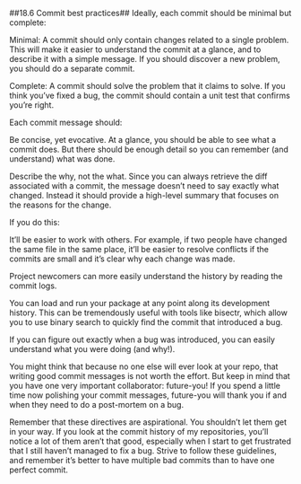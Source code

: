 ##18.6 Commit best practices##
Ideally, each commit should be minimal but complete:

Minimal: A commit should only contain changes related to a single problem. This will make it easier to understand the commit at a glance, and to describe it with a simple message. If you should discover a new problem, you should do a separate commit.

Complete: A commit should solve the problem that it claims to solve. If you think you’ve fixed a bug, the commit should contain a unit test that confirms you’re right.

Each commit message should:

Be concise, yet evocative. At a glance, you should be able to see what a commit does. But there should be enough detail so you can remember (and understand) what was done.

Describe the why, not the what. Since you can always retrieve the diff associated with a commit, the message doesn’t need to say exactly what changed. Instead it should provide a high-level summary that focuses on the reasons for the change.

If you do this:

It’ll be easier to work with others. For example, if two people have changed the same file in the same place, it’ll be easier to resolve conflicts if the commits are small and it’s clear why each change was made.

Project newcomers can more easily understand the history by reading the commit logs.

You can load and run your package at any point along its development history. This can be tremendously useful with tools like bisectr, which allow you to use binary search to quickly find the commit that introduced a bug.

If you can figure out exactly when a bug was introduced, you can easily understand what you were doing (and why!).

You might think that because no one else will ever look at your repo, that writing good commit messages is not worth the effort. But keep in mind that you have one very important collaborator: future-you! If you spend a little time now polishing your commit messages, future-you will thank you if and when they need to do a post-mortem on a bug.

Remember that these directives are aspirational. You shouldn’t let them get in your way. If you look at the commit history of my repositories, you’ll notice a lot of them aren’t that good, especially when I start to get frustrated that I still haven’t managed to fix a bug. Strive to follow these guidelines, and remember it’s better to have multiple bad commits than to have one perfect commit.
